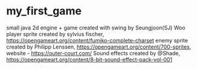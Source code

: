 # my_first_game
small java 2d engine + game created with swing by Seungjoon(SJ) Woo
player sprite created by sylvius fischer, https://opengameart.org/content/fumiko-complete-charset
enemy sprite created by Philipp Lenssen, https://opengameart.org/content/700-sprites, website - https://outer-court.com/
Sound effects created by @Shade, https://opengameart.org/content/8-bit-sound-effect-pack-vol-001
